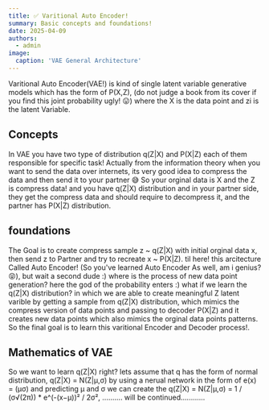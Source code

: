 ```yaml
---
title: ✅ Varitional Auto Encoder!
summary: Basic concepts and foundations!
date: 2025-04-09
authors:
  - admin
image:
  caption: 'VAE General Architecture'
---
```

Varitional Auto Encoder(VAE!) is kind of single latent variable generative models which has the form of P(X,Z), (do not judge a book from its cover if you find this joint probability ugly! 😛) where the X is the data point and zi is the latent Variable.
## Concepts
In VAE you have two type of distribution q(Z|X) and P(X|Z) each of them responsible for specific task!
Actually from the information theory when you want to send the data over internets, its very good idea to compress the data and then send it to your partner 😅 So your orginal data is X and the Z is compress data! and you have q(Z|X) distribution and in your partner side, they get the compress data and should require to decompress it, and the partner has P(X|Z) distribution.

## foundations
The Goal is to create compress sample z ~ q(Z|X) with initial orginal data x, then send z to Partner and try to recreate x ~ P(X|Z). til here! this arcitecture Called Auto Encoder! (So you've learned Auto Encoder As well, am i genius?😝), but wait a second dude :) where is the process of new data point generation? here the god of the probability enters :) what if we learn the q(Z|X) distribution? in which we are able to create meaningful Z latent varible by getting a sample from q(Z|X) distribution, which mimics the compress version of data points and passing to decoder P(X|Z) and it creates new data points which also mimics the orginal data points patterns. So the final goal is to learn this varitional Encoder and Decoder process!.

## Mathematics of VAE
So we want to learn q(Z|X) right? lets assume that q has the form of normal distribution, q(Z|X) = N(Z|&mu;,&sigma;)
by using a nerual network in the form of e(x) = (&mu;&sigma;) and predicting &mu; and &sigma; we can create the q(Z|X) = N(Z|&mu;,&sigma;) = 1 / (σ√(2π)) * e^(-(x−μ))² / 2σ², .......... will be continued............

